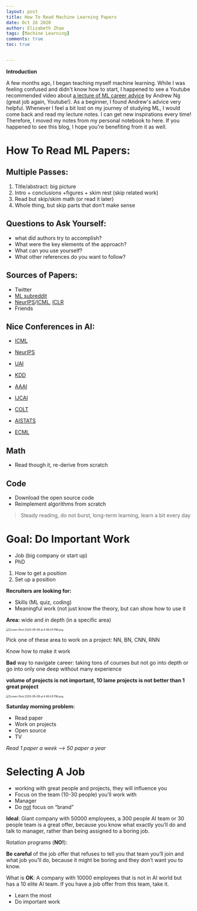 ```yaml
---
layout: post
title: How To Read Machine Learning Papers
date: Oct 26 2020
author: Elizabeth Zhao
tags: [Machine Learning]
comments: true
toc: true


---
```


**Introduction**

A few months ago, I began teaching myself machine learning. While I was feeling confused and didn't know how to start, I happened to see a Youtube recommended video about [a lecture of ML career advice](https://www.youtube.com/watch?v=733m6qBH-jI&t=2497s) by Andrew Ng (great job again, Youtube!). As a beginner, I found Andrew's advice very helpful. Whenever I feel a bit lost on my journey of studying ML, I would come back and read my lecture notes. I can get new inspirations every time! Therefore, I moved my notes from my personal notebook to here. If you happened to see this blog, I hope you're benefiting from it as well. 

# How To Read ML Papers:

## Multiple Passes:

1. Title/abstract: big picture
2. Intro + conclusions +figures + skim rest (skip related work)
3. Read but skip/skim math (or read it later)
4. Whole thing, but skip parts that don’t make sense

## Questions to Ask Yourself:

- what did authors try to accomplish?
- What were the key elements of the approach?
- What can you use yourself?
- What other references do you want to follow?

## Sources of Papers:

- Twitter
- [ML subreddit](https://www.reddit.com/r/MachineLearning/)
- [NeurIPS](https://nips.cc/)/[ICML](https://icml.cc/), [ICLR](https://iclr.cc/)
- Friends

## Nice Conferences in AI: 

- [ICML](https://icml.cc/)

- [NeurIPS](https://nips.cc/)

- [UAI](http://www.auai.org/uai2020/index.php)

- [KDD](https://www.kdd.org/kdd2020/)

- [AAAI](https://www.aaai.org/)

- [IJCAI](https://www.ijcai.org/)

- [COLT](https://www.learningtheory.org/colt2020/)

- [AISTATS](http://aistats.org/)

- [ECML](https://ecmlpkdd2020.net/)

## Math

- Read though it, re-derive from scratch

## Code

- Download the open source code
- Reimplement algorithms from scratch



> Steady reading, do not burst, long-term learning, learn a bit every day

# Goal: Do Important Work

- Job (big company or start up)
- PhD

1. How to get a position
2. Set up a position

**Recruiters are looking for:**

- Skills (ML quiz, coding)
- Meaningful work (not just know the theory, but can show how to use it

**Area:** wide and in depth (in a specific area) 

<img src="https://user-images.githubusercontent.com/56653390/97247345-e0af7480-17d5-11eb-9ef6-3ef0035eca15.png" alt="Screen Shot 2020-09-09 at 4.48.43 PM.png" style="zoom:50%;" />

Pick one of these area to work on a project: NN, BN, CNN, RNN

Know how to make it work



**Bad** way to navigate career: taking tons of courses but not go into depth or go into only one deep without many experience

**volume of projects is not important, 10 lame projects is not better than 1 great project**

<img src="https://user-images.githubusercontent.com/56653390/97247414-02a8f700-17d6-11eb-8617-eba84e0f8252.png" alt="Screen Shot 2020-09-09 at 4.48.43 PM.png" style="zoom:50%;" />

 **Saturday morning problem:**

- Read paper
- Work on projects
- Open source
- TV

*Read 1 paper a week --> 50 paper a year*

# Selecting A Job

- working with great people and projects, they will influence you
- Focus on the team (10-30 people) you’ll work with
- Manager
- Do <u>not</u> focus on “brand”

**Ideal**: Giant company with 50000 employees, a 300 people AI team or 30 people team is a great offer, because you know what exactly you’ll do and talk to manager, rather than being assigned to a boring job.

Rotation programs (**NO!**):

**Be careful** of the job offer that refuses to tell you that team you’ll join and what job you’ll do, because it might be boring and they don’t want you to know. 

What is **OK**: A company with 10000 employees that is not in AI world but has a 10 elite AI team. If you have a job offer from this team, take it.

- Learn the most
- Do important work